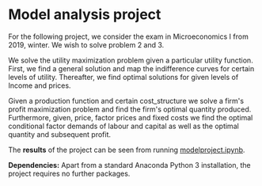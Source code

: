 # Model analysis project

For the following project, we consider the exam in Microeconomics I from 2019, winter. We wish to solve problem 2 and 3. 

We solve the utility maximization problem given a particular utility function. First, we find a general solution and map the indifference curves for certain levels of utility. Thereafter, we find optimal solutions for given levels of Income and prices.

Given a production function and certain cost_structure we solve a firm's profit maximization problem and find the firm's optimal quantity produced. Furthermore, given, price, factor prices and fixed costs we find the optimal conditional factor demands of labour and capital as well as the optimal quantity and subsequent profit.

The **results** of the project can be seen from running [modelproject.ipynb](modelproject.ipynb).

**Dependencies:** Apart from a standard Anaconda Python 3 installation, the project requires no further packages.
